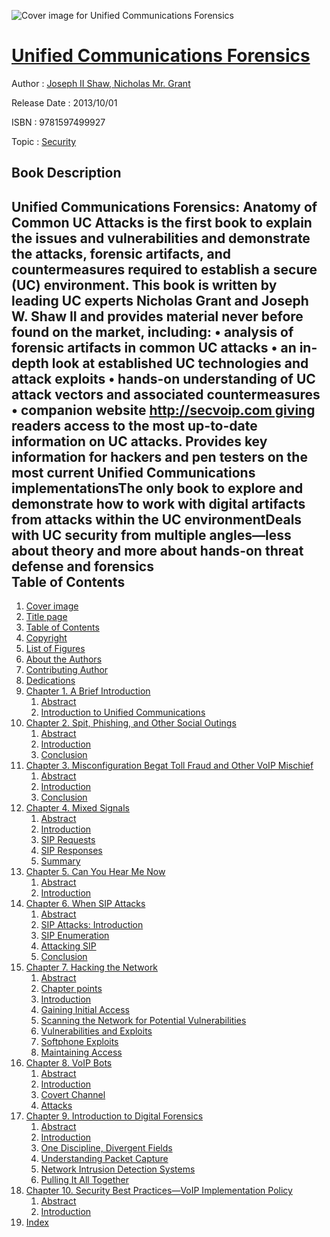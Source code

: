 ![Cover image for Unified Communications Forensics](https://imgdetail.ebookreading.net/cover/cover/security/EB9781597499927.jpg)

[Unified Communications Forensics](https://ebookreading.net/view/book/Unified+Communications+Forensics-EB9781597499927_1.html "Unified Communications Forensics")
====================================================================================================================

Author : [Joseph II Shaw](https://ebookreading.net/search/author/Joseph+II+Shaw),[ Nicholas Mr. Grant](https://ebookreading.net/search/author/+Nicholas+Mr.+Grant)

Release Date : 2013/10/01

ISBN : 9781597499927

Topic : [Security](https://ebookreading.net/search/category/security)

Book Description
-----------------

Unified Communications Forensics: Anatomy of Common UC Attacks is the first book to explain the issues and vulnerabilities and demonstrate the attacks, forensic artifacts, and countermeasures required to establish a secure (UC) environment. 
This book is written by leading UC experts Nicholas Grant and Joseph W. Shaw II and provides material never before found on the market, including: 
• analysis of forensic artifacts in common UC attacks 
• an in-depth look at established UC technologies and attack exploits 
• hands-on understanding of UC attack vectors and associated countermeasures 
• companion website http://secvoip.com giving readers access to the most up-to-date information on UC attacks.
Provides key information for hackers and pen testers on the most current Unified Communications implementationsThe only book to explore and demonstrate how to work with digital artifacts from attacks within the UC environmentDeals with UC security from multiple angles—less about theory and more about hands-on threat defense and forensics              
Table of Contents
-----------------

1. [Cover image](https://ebookreading.net/view/book/Unified+Communications+Forensics-EB9781597499927_1.html#Cover)
1. [Title page](https://ebookreading.net/view/book/Unified+Communications+Forensics-EB9781597499927_2.html)
1. [Table of Contents](https://ebookreading.net/view/book/Unified+Communications+Forensics-EB9781597499927_3.html)
1. [Copyright](https://ebookreading.net/view/book/Unified+Communications+Forensics-EB9781597499927_4.html)
1. [List of Figures](https://ebookreading.net/view/book/Unified+Communications+Forensics-EB9781597499927_6.html#HTU001titl)
1. [About the Authors](https://ebookreading.net/view/book/Unified+Communications+Forensics-EB9781597499927_0.html#BIO001titl)
1. [Contributing Author](https://ebookreading.net/view/book/Unified+Communications+Forensics-EB9781597499927_7.html#CTR002titl)
1. [Dedications](https://ebookreading.net/view/book/Unified+Communications+Forensics-EB9781597499927_8.html#DED001titl)
1. [Chapter 1. A Brief Introduction](https://ebookreading.net/view/book/Unified+Communications+Forensics-EB9781597499927_9.html#CHP001tit)
    1. [Abstract](https://ebookreading.net/view/book/Unified+Communications+Forensics-EB9781597499927_9.html#ST0010)
    1. [Introduction to Unified Communications](https://ebookreading.net/view/book/Unified+Communications+Forensics-EB9781597499927_9.html#ST0020)
1. [Chapter 2. Spit, Phishing, and Other Social Outings](https://ebookreading.net/view/book/Unified+Communications+Forensics-EB9781597499927_10.html#CHP002tit)
    1. [Abstract](https://ebookreading.net/view/book/Unified+Communications+Forensics-EB9781597499927_10.html#ST0010)
    1. [Introduction](https://ebookreading.net/view/book/Unified+Communications+Forensics-EB9781597499927_10.html#ST0020)
    1. [Conclusion](https://ebookreading.net/view/book/Unified+Communications+Forensics-EB9781597499927_10.html#ST0080)
1. [Chapter 3. Misconfiguration Begat Toll Fraud and Other VoIP Mischief](https://ebookreading.net/view/book/Unified+Communications+Forensics-EB9781597499927_11.html#CHP003tit)
    1. [Abstract](https://ebookreading.net/view/book/Unified+Communications+Forensics-EB9781597499927_11.html#ST0010)
    1. [Introduction](https://ebookreading.net/view/book/Unified+Communications+Forensics-EB9781597499927_11.html#ST0020)
    1. [Conclusion](https://ebookreading.net/view/book/Unified+Communications+Forensics-EB9781597499927_11.html#ST0095)
1. [Chapter 4. Mixed Signals](https://ebookreading.net/view/book/Unified+Communications+Forensics-EB9781597499927_12.html#CHP004tit)
    1. [Abstract](https://ebookreading.net/view/book/Unified+Communications+Forensics-EB9781597499927_12.html#ST0010)
    1. [Introduction](https://ebookreading.net/view/book/Unified+Communications+Forensics-EB9781597499927_12.html#ST0020)
    1. [SIP Requests](https://ebookreading.net/view/book/Unified+Communications+Forensics-EB9781597499927_12.html#ST0025)
    1. [SIP Responses](https://ebookreading.net/view/book/Unified+Communications+Forensics-EB9781597499927_12.html#ST0060)
    1. [Summary](https://ebookreading.net/view/book/Unified+Communications+Forensics-EB9781597499927_12.html#ST0130)
1. [Chapter 5. Can You Hear Me Now](https://ebookreading.net/view/book/Unified+Communications+Forensics-EB9781597499927_13.html#CHP005tit)
    1. [Abstract](https://ebookreading.net/view/book/Unified+Communications+Forensics-EB9781597499927_13.html#ST0010)
    1. [Introduction](https://ebookreading.net/view/book/Unified+Communications+Forensics-EB9781597499927_13.html#ST0020)
1. [Chapter 6. When SIP Attacks](https://ebookreading.net/view/book/Unified+Communications+Forensics-EB9781597499927_14.html#CHP006tit)
    1. [Abstract](https://ebookreading.net/view/book/Unified+Communications+Forensics-EB9781597499927_14.html#ST0010)
    1. [SIP Attacks: Introduction](https://ebookreading.net/view/book/Unified+Communications+Forensics-EB9781597499927_14.html#ST0020)
    1. [SIP Enumeration](https://ebookreading.net/view/book/Unified+Communications+Forensics-EB9781597499927_14.html#ST0035)
    1. [Attacking SIP](https://ebookreading.net/view/book/Unified+Communications+Forensics-EB9781597499927_14.html#ST0060)
    1. [Conclusion](https://ebookreading.net/view/book/Unified+Communications+Forensics-EB9781597499927_14.html#ST0100)
1. [Chapter 7. Hacking the Network](https://ebookreading.net/view/book/Unified+Communications+Forensics-EB9781597499927_15.html#CHP007tit)
    1. [Abstract](https://ebookreading.net/view/book/Unified+Communications+Forensics-EB9781597499927_15.html#ST0010)
    1. [Chapter points](https://ebookreading.net/view/book/Unified+Communications+Forensics-EB9781597499927_15.html#ST0020)
    1. [Introduction](https://ebookreading.net/view/book/Unified+Communications+Forensics-EB9781597499927_15.html#ST0025)
    1. [Gaining Initial Access](https://ebookreading.net/view/book/Unified+Communications+Forensics-EB9781597499927_15.html#ST0030)
    1. [Scanning the Network for Potential Vulnerabilities](https://ebookreading.net/view/book/Unified+Communications+Forensics-EB9781597499927_15.html#ST0035)
    1. [Vulnerabilities and Exploits](https://ebookreading.net/view/book/Unified+Communications+Forensics-EB9781597499927_15.html#ST0040)
    1. [Softphone Exploits](https://ebookreading.net/view/book/Unified+Communications+Forensics-EB9781597499927_15.html#ST0050)
    1. [Maintaining Access](https://ebookreading.net/view/book/Unified+Communications+Forensics-EB9781597499927_15.html#ST0055)
1. [Chapter 8. VoIP Bots](https://ebookreading.net/view/book/Unified+Communications+Forensics-EB9781597499927_16.html#CHP008tit)
    1. [Abstract](https://ebookreading.net/view/book/Unified+Communications+Forensics-EB9781597499927_16.html#ST0010)
    1. [Introduction](https://ebookreading.net/view/book/Unified+Communications+Forensics-EB9781597499927_16.html#ST0020)
    1. [Covert Channel](https://ebookreading.net/view/book/Unified+Communications+Forensics-EB9781597499927_16.html#ST0025)
    1. [Attacks](https://ebookreading.net/view/book/Unified+Communications+Forensics-EB9781597499927_16.html#ST0030)
1. [Chapter 9. Introduction to Digital Forensics](https://ebookreading.net/view/book/Unified+Communications+Forensics-EB9781597499927_17.html#CHP009tit)
    1. [Abstract](https://ebookreading.net/view/book/Unified+Communications+Forensics-EB9781597499927_17.html#ST0010)
    1. [Introduction](https://ebookreading.net/view/book/Unified+Communications+Forensics-EB9781597499927_17.html#ST0020)
    1. [One Discipline, Divergent Fields](https://ebookreading.net/view/book/Unified+Communications+Forensics-EB9781597499927_17.html#ST0025)
    1. [Understanding Packet Capture](https://ebookreading.net/view/book/Unified+Communications+Forensics-EB9781597499927_17.html#ST0035)
    1. [Network Intrusion Detection Systems](https://ebookreading.net/view/book/Unified+Communications+Forensics-EB9781597499927_17.html#ST9005)
    1. [Pulling It All Together](https://ebookreading.net/view/book/Unified+Communications+Forensics-EB9781597499927_17.html#ST0050)
1. [Chapter 10. Security Best Practices—VoIP Implementation Policy](https://ebookreading.net/view/book/Unified+Communications+Forensics-EB9781597499927_18.html#CHP010tit)
    1. [Abstract](https://ebookreading.net/view/book/Unified+Communications+Forensics-EB9781597499927_18.html#ST0010)
    1. [Introduction](https://ebookreading.net/view/book/Unified+Communications+Forensics-EB9781597499927_18.html#ST0020)
1. [Index](https://ebookreading.net/view/book/Unified+Communications+Forensics-EB9781597499927_19.html)
